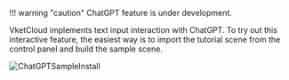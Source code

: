 !!! warning "caution"
     ChatGPT feature is under development.

VketCloud implements text input interaction with ChatGPT.
To try out this interactive feature, the easiest way is to import the tutorial scene from the control panel and build the sample scene.

![ChatGPTSampleInstall](img/ChatGPTSampleInstall.jpg)